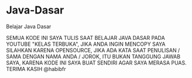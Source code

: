 # Java-Dasar
Belajar Java Dasar

SEMUA KODE INI SAYA TULIS SAAT BELAJAR JAVA DASAR PADA YOUTUBE "KELAS TERBUKA", 
JIKA ANDA INGIN MENCOPY SAYA SILAHKAN KARENA OPENSOURCE, 
JIKA ADA KATA SAAT PENULISAN / SAMA DENGAN NAMA ANDA / JOROK, ITU BUKAN TANGGUNG JAWAB SAYA, KARENA KODE INI SAYA BUAT SENDIRI AGAR SAYA MERASA PUAS.
TERIMA KASIH @habibfr
